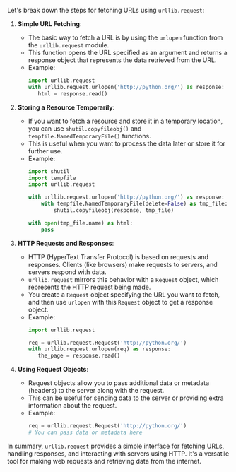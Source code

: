 Let's break down the steps for fetching URLs using `urllib.request`:

1. **Simple URL Fetching**:
   - The basic way to fetch a URL is by using the `urlopen` function from the `urllib.request` module.
   - This function opens the URL specified as an argument and returns a response object that represents the data retrieved from the URL.
   - Example:
     ```python
     import urllib.request
     with urllib.request.urlopen('http://python.org/') as response:
        html = response.read()
     ```

2. **Storing a Resource Temporarily**:
   - If you want to fetch a resource and store it in a temporary location, you can use `shutil.copyfileobj()` and `tempfile.NamedTemporaryFile()` functions.
   - This is useful when you want to process the data later or store it for further use.
   - Example:
     ```python
     import shutil
     import tempfile
     import urllib.request

     with urllib.request.urlopen('http://python.org/') as response:
         with tempfile.NamedTemporaryFile(delete=False) as tmp_file:
             shutil.copyfileobj(response, tmp_file)

     with open(tmp_file.name) as html:
         pass
     ```

3. **HTTP Requests and Responses**:
   - HTTP (HyperText Transfer Protocol) is based on requests and responses. Clients (like browsers) make requests to servers, and servers respond with data.
   - `urllib.request` mirrors this behavior with a `Request` object, which represents the HTTP request being made.
   - You create a `Request` object specifying the URL you want to fetch, and then use `urlopen` with this `Request` object to get a response object.
   - Example:
     ```python
     import urllib.request

     req = urllib.request.Request('http://python.org/')
     with urllib.request.urlopen(req) as response:
        the_page = response.read()
     ```

4. **Using Request Objects**:
   - Request objects allow you to pass additional data or metadata (headers) to the server along with the request.
   - This can be useful for sending data to the server or providing extra information about the request.
   - Example:
     ```python
     req = urllib.request.Request('http://python.org/')
     # You can pass data or metadata here
     ```

In summary, `urllib.request` provides a simple interface for fetching URLs, handling responses, and interacting with servers using HTTP. It's a versatile tool for making web requests and retrieving data from the internet.
